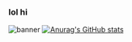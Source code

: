 ### lol hi
![banner](https://user-images.githubusercontent.com/73341835/150818472-6fdaf5f0-f5cd-46fc-8a7a-e576178cce74.png)
[![Anurag's GitHub stats](https://github-readme-stats.vercel.app/api?username=eremophobia)](https://github.com/anuraghazra/github-readme-stats)
